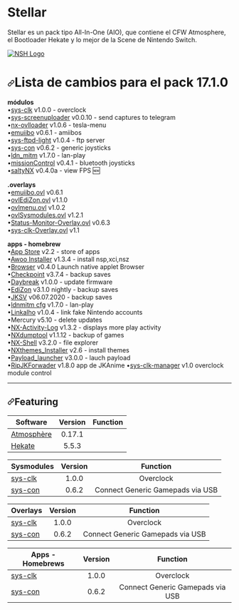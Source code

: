 # Stellar
 Stellar es un pack tipo All-In-One (AIO), que contiene el CFW Atmosphere, el Bootloader Hekate y lo mejor de la Scene de Nintendo Switch.

<p><a target="_blank" rel="noopener noreferrer" href="https://raw.githubusercontent.com/team-racoon/nsh-atmosphere/master/nsh-logo.png"><img src="https://raw.githubusercontent.com/team-racoon/nsh-atmosphere/master/nsh-logo.png" alt="NSH Logo" style="max-width:100%;"></a></p>
<h1><a id="user-content-lista-de-cambios-para-el-pack-1710" class="anchor" aria-hidden="true" href="#lista-de-cambios-para-el-pack-1710"><svg class="octicon octicon-link" viewBox="0 0 16 16" version="1.1" width="16" height="16" aria-hidden="true"><path fill-rule="evenodd" d="M7.775 3.275a.75.75 0 001.06 1.06l1.25-1.25a2 2 0 112.83 2.83l-2.5 2.5a2 2 0 01-2.83 0 .75.75 0 00-1.06 1.06 3.5 3.5 0 004.95 0l2.5-2.5a3.5 3.5 0 00-4.95-4.95l-1.25 1.25zm-4.69 9.64a2 2 0 010-2.83l2.5-2.5a2 2 0 012.83 0 .75.75 0 001.06-1.06 3.5 3.5 0 00-4.95 0l-2.5 2.5a3.5 3.5 0 004.95 4.95l1.25-1.25a.75.75 0 00-1.06-1.06l-1.25 1.25a2 2 0 01-2.83 0z"></path></svg></a>Lista de cambios para el pack 17.1.0</h1>
<p><strong>módulos</strong><br>
•<a href="https://github.com/retronx-team/sys-clk/releases">sys-clk</a> v1.0.0 - overclock<br>
•<a href="https://github.com/bakatrouble/sys-screenuploader/releases">sys-screenuploader</a>  v0.0.10 - send captures to telegram<br>
•<a href="https://github.com/WerWolv/nx-ovlloader/releases">nx-ovlloader</a> v1.0.6 - tesla-menu<br>
•<a href="https://github.com/XorTroll/emuiibo/releases">emuiibo</a> v0.6.1 - amiibos<br>
•<a href="https://github.com/cathery/sys-ftpd-light/releases">sys-ftpd-light</a> v1.0.4 - ftp server<br>
•<a href="https://github.com/cathery/sys-con/releases">sys-con</a> v0.6.2 - generic joysticks<br>
•<a href="https://github.com/spacemeowx2/ldn_mitm/releases">ldn_mitm</a> v1.7.0 - lan-play<br>
•<a href="https://github.com/ndeadly/MissionControl/releases/">missionControl</a> v0.4.1 - bluetooth joysticks<br>
•<a href="https://github.com/masagrator/SaltyNX/releases">saltyNX</a> v0.4.0a - view FPS <g-emoji class="g-emoji" alias="new" fallback-src="https://github.githubassets.com/images/icons/emoji/unicode/1f195.png">🆕</g-emoji></p>
<p><strong>.overlays</strong><br>
•<a href="https://github.com/XorTroll/emuiibo/releases">emuiibo.ovl</a> v0.6.1<br>
•<a href="http://werwolv.net/downloads/EdiZonOverlay.zip" rel="nofollow">ovlEdiZon.ovl</a> v1.1.0<br>
•<a href="https://github.com/WerWolv/Tesla-Menu/releases/tag/v1.0.2">ovlmenu.ovl</a> v1.0.2<br>
•<a href="https://github.com/WerWolv/ovl-sysmodules/releases">ovlSysmodules.ovl</a> v1.2.1<br>
•<a href="https://github.com/masagrator/Status-Monitor-Overlay/releases">Status-Monitor-Overlay.ovl</a> v0.6.3<br>
•<a href="https://github.com/Sun-Research-University/sys-clk-Overlay/releases">sys-clk-Overlay.ovl</a> v1.1</p>
<p><strong>apps - homebrew</strong><br>
•<a href="https://github.com/vgmoose/hb-appstore/releases">App Store</a> v2.2 - store of apps<br>
•<a href="https://github.com/Huntereb/Awoo-Installer/releases">Awoo Installer</a> v1.3.4 - install nsp,xci,nsz<br>
•<a href="https://github.com/crc-32/BrowseNX/releases">Browser</a> v0.4.0 Launch native applet Browser<br>
•<a href="https://github.com/FlagBrew/Checkpoint/releases">Checkpoint</a> v3.7.4 - backup saves<br>
•<a href="https://github.com/Atmosphere-NX/Atmosphere/releases">Daybreak</a> v1.0.0 - update firmware<br>
•<a href="https://github.com/WerWolv/EdiZon/releases">EdiZon</a> v3.1.0 nightly - backup saves<br>
•<a href="https://github.com/J-D-K/JKSV/releases">JKSV</a> v06.07.2020 - backup saves<br>
•<a href="https://github.com/spacemeowx2/ldn_mitm/releases">ldnmitm cfg</a> v1.7.0 - lan-play<br>
•<a href="https://github.com/rdmrocha/linkalho/releases">Linkalho</a> v1.0.4 - link fake Nintendo accounts<br>
•Mercury v5.10 - delete updates<br>
•<a href="https://github.com/tallbl0nde/NX-Activity-Log/releases">NX-Activity-Log</a> v1.3.2 - displays more play activity<br>
•<a href="https://github.com/DarkMatterCore/nxdumptool/releases">NXdumptool</a> v1.1.12  - backup of games<br>
•<a href="https://github.com/joel16/NX-Shell/releases">NX-Shell</a> v3.2.0 - file explorer<br>
•<a href="https://github.com/exelix11/SwitchThemeInjector/releases">NXthemes_Installer</a> v2.6 - install themes<br>
•<a href="https://github.com/suchmememanyskill/Payload_Launcher/releases">Payload_launcher</a> v3.0.0 - lauch payload<br>
•<a href="https://github.com/darkxex/RipJKNX/releases">RipJKForwader</a> v1.8.0 app de JKAnime
•<a href="https://github.com/retronx-team/sys-clk/releases">sys-clk-manager</a> v1.0 overclock module control</p>
<hr>

<h2><a id="user-content-featuring" class="anchor" aria-hidden="true" href="#featuring"><svg class="octicon octicon-link" viewBox="0 0 16 16" version="1.1" width="16" height="16" aria-hidden="true"><path fill-rule="evenodd" d="M7.775 3.275a.75.75 0 001.06 1.06l1.25-1.25a2 2 0 112.83 2.83l-2.5 2.5a2 2 0 01-2.83 0 .75.75 0 00-1.06 1.06 3.5 3.5 0 004.95 0l2.5-2.5a3.5 3.5 0 00-4.95-4.95l-1.25 1.25zm-4.69 9.64a2 2 0 010-2.83l2.5-2.5a2 2 0 012.83 0 .75.75 0 001.06-1.06 3.5 3.5 0 00-4.95 0l-2.5 2.5a3.5 3.5 0 004.95 4.95l1.25-1.25a.75.75 0 00-1.06-1.06l-1.25 1.25a2 2 0 01-2.83 0z"></path></svg></a>Featuring</h2>
<table>
<thead>
<tr>
<th>Software</th>
<th align="center">Version </th>
<th align="center">Function </th>
</tr>
</thead>
<tbody>
<tr>
<td><a href="https://github.com/Atmosphere-NX/Atmosphere">Atmosphère</a></td>
<td align="center"><g-emoji class="g-emoji" alias="white_check_mark" fallback-src="https://github.githubassets.com/images/icons/emoji/unicode/2705.png">0.17.1</g-emoji></td>
</tr>
<tr>
<td><a href="https://github.com/CTCaer/hekate">Hekate</a></td>
<td align="center"><g-emoji class="g-emoji" alias="white_check_mark" fallback-src="https://github.githubassets.com/images/icons/emoji/unicode/2705.png">5.5.3</g-emoji></td>
</tr>
</tbody>
</table>

<table>
<thead>
<tr>
<th>Sysmodules</th>
<th align="center">Version </th>
<th align="center">Function </th>
</tr>
</thead>
<tbody>
<tr>
<td><a href="https://github.com/retronx-team/sys-clk/releases">sys-clk</a></td>
<td align="center">1.0.0</td>
<td align="center">Overclock</td>
</tr>

<tr>
<td><a href="https://github.com/cathery/sys-con/releases">sys-con</a></td>
<td align="center">0.6.2</td>
<td align="center">Connect Generic Gamepads via USB</td>
</tr>

</tbody>
</table>

<table>
<thead>
<tr>
<th>Overlays</th>
<th align="center">Version </th>
<th align="center">Function </th>
</tr>
</thead>
<tbody>
<tr>
<td><a href="https://github.com/retronx-team/sys-clk/releases">sys-clk</a></td>
<td align="center">1.0.0</td>
<td align="center">Overclock</td>
</tr>

<tr>
<td><a href="https://github.com/cathery/sys-con/releases">sys-con</a></td>
<td align="center">0.6.2</td>
<td align="center">Connect Generic Gamepads via USB</td>
</tr>

</tbody>
</table>

<table>
<thead>
<tr>
<th>Apps - Homebrews</th>
<th align="center">Version </th>
<th align="center">Function </th>
</tr>
</thead>
<tbody>
<tr>
<td><a href="https://github.com/retronx-team/sys-clk/releases">sys-clk</a></td>
<td align="center">1.0.0</td>
<td align="center">Overclock</td>
</tr>

<tr>
<td><a href="https://github.com/cathery/sys-con/releases">sys-con</a></td>
<td align="center">0.6.2</td>
<td align="center">Connect Generic Gamepads via USB</td>
</tr>

</tbody>
</table>